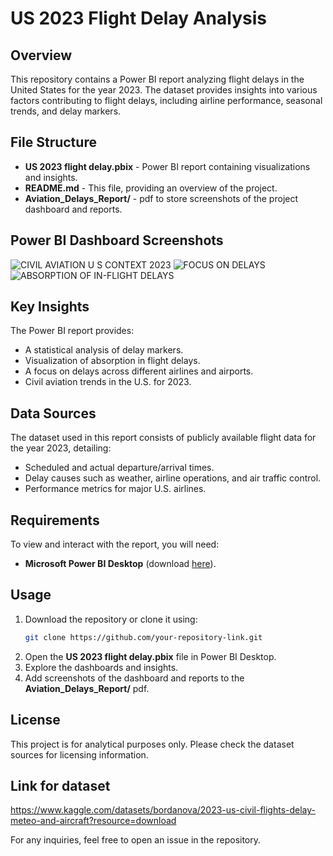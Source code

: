 # US 2023 Flight Delay Analysis

## Overview

This repository contains a Power BI report analyzing flight delays in the United States for the year 2023. The dataset provides insights into various factors contributing to flight delays, including airline performance, seasonal trends, and delay markers.

## File Structure

- **US 2023 flight delay.pbix** - Power BI report containing visualizations and insights.
- **README.md** - This file, providing an overview of the project.
- **Aviation_Delays_Report/** - pdf to store screenshots of the project dashboard and reports.

## Power BI Dashboard Screenshots



![CIVIL AVIATION U S  CONTEXT 2023](https://github.com/user-attachments/assets/160d8fd4-1e12-4c93-b490-69e879ec0f84)
![FOCUS ON DELAYS](https://github.com/user-attachments/assets/a21460e9-8531-4bf5-a8a8-93fa937c84cd)
![ABSORPTION OF IN-FLIGHT DELAYS](https://github.com/user-attachments/assets/e5e0d668-89cf-4886-a5e7-2d06e276a5d4)



## Key Insights

The Power BI report provides:

- A statistical analysis of delay markers.
- Visualization of absorption in flight delays.
- A focus on delays across different airlines and airports.
- Civil aviation trends in the U.S. for 2023.

## Data Sources

The dataset used in this report consists of publicly available flight data for the year 2023, detailing:

- Scheduled and actual departure/arrival times.
- Delay causes such as weather, airline operations, and air traffic control.
- Performance metrics for major U.S. airlines.

## Requirements

To view and interact with the report, you will need:

- **Microsoft Power BI Desktop** (download [here](https://powerbi.microsoft.com/en-us/desktop/)).

## Usage

1. Download the repository or clone it using:
   ```sh
   git clone https://github.com/your-repository-link.git
   ```
2. Open the **US 2023 flight delay.pbix** file in Power BI Desktop.
3. Explore the dashboards and insights.
4. Add screenshots of the dashboard and reports to the **Aviation_Delays_Report/** pdf.

## License

This project is for analytical purposes only. Please check the dataset sources for licensing information.

## Link for dataset

https://www.kaggle.com/datasets/bordanova/2023-us-civil-flights-delay-meteo-and-aircraft?resource=download

For any inquiries, feel free to open an issue in the repository.
